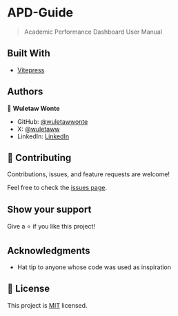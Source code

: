 # APD-Guide

> Academic Performance Dashboard User Manual

## Built With

- [Vitepress](https://vitepress.dev)

## Authors

👤 **Wuletaw Wonte**

- GitHub: [@wuletawwonte](https://github.com/wuletawwonte)
- X: [@wuletaww](https://x.com/wuletaww)
- LinkedIn: [LinkedIn](https://linkedin.com/in/wuletawwonte)

## 🤝 Contributing

Contributions, issues, and feature requests are welcome!

Feel free to check the [issues page](../../issues/).

## Show your support

Give a ⭐️ if you like this project!

## Acknowledgments

- Hat tip to anyone whose code was used as inspiration

## 📝 License

This project is [MIT](./LICENSE) licensed.
